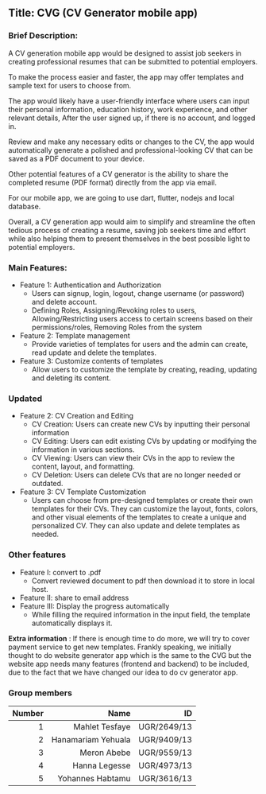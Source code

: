 ## Title: CVG (CV Generator mobile app)

### Brief Description:

A CV generation mobile app would be designed to assist job seekers in creating professional resumes that can be submitted to potential employers. 

To make the process easier and faster, the app may offer templates and sample text for users to choose from.

The app would likely have a user-friendly interface where users can input their personal information, education history, work experience, and other relevant details, After the user signed up, if there is no account, and logged in.

Review and make any necessary edits or changes to the CV, the app would automatically generate a polished and professional-looking CV that can be saved as a PDF document to your device.

Other potential features of a CV generator is  the ability to share the completed resume (PDF format) directly from the app via email.

For our mobile app, we are going to use dart, flutter, nodejs and local database.

Overall, a CV generation app would aim to simplify and streamline the often tedious process of creating a resume, saving job seekers time and effort while also helping them to present themselves in the best possible light to potential employers.

### Main Features:
- Feature 1: Authentication and Authorization
  - Users can signup, login, logout, change username (or password) and delete account.
  - Defining Roles, Assigning/Revoking roles to users, Allowing/Restricting users access to certain screens     based on their permissions/roles, Removing Roles from the system
- Feature 2: Template management
  - Provide varieties of templates for users and the admin can create, read update and delete the templates.
- Feature 3: Customize contents of templates
  - Allow users to customize the template by creating, reading, updating and deleting its content.
### Updated
- Feature 2: CV Creation and Editing
  - CV Creation: Users can create new CVs by inputting their personal information
  - CV Editing: Users can edit existing CVs by updating or modifying the information in various sections.
  - CV Viewing: Users can view their CVs in the app to review the content, layout, and formatting. 
  - CV Deletion: Users can delete CVs that are no longer needed or outdated.
- Feature 3: CV Template Customization
  - Users can choose from pre-designed templates or create their own templates for their CVs. They can customize the layout, fonts, colors, and other visual elements of the templates to create a unique and personalized CV. They can also update and delete templates as needed.
### Other features
- Feature I: convert to .pdf
  - Convert reviewed document to pdf then download it to store in local host.
- Feature II: share to email address 
- Feature III: Display the progress automatically
  - While filling the required information in the input field, the template automatically displays it.

**Extra information** : If there is enough time to do more, we will try to cover payment service to get new templates. Frankly speaking, we initially thought to do website generator app which is the same to the CVG but the website app needs many features (frontend and backend) to be included, due to the fact that we have changed our idea to do cv generator app.

### Group members
| Number | Name | ID |
| ---: | ---: | ---: |
| 1 | Mahlet Tesfaye | UGR/2649/13 |
| 2 | Hanamariam Yehuala | UGR/9409/13 |
| 3 | Meron Abebe | UGR/9559/13 |
| 4 | Hanna Legesse | UGR/4973/13 |
| 5 | Yohannes Habtamu | UGR/3616/13 |

